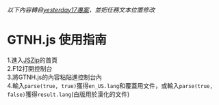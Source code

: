 ###### 以下內容轉自[yesterday17專案](https://github.com/yesterday17/GTNH-GuideBook-i18n/tree/master/scripts)，並把任務文本位置修改

# GTNH.js 使用指南
1.進入[JSZip](https://stuk.github.io/jszip/)的首頁<br />
2.F12打開控制台<br />
3.將GTNH.js的內容粘貼進控制台內<br />
4.輸入`parse(true, true)`獲得`en_US.lang`和覆蓋用文件，或輸入`parse(true, false)`獲得`result.lang`(白版用於漢化的文件)<br />

